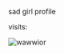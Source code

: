 <!--
  Why are you here ?
-->

sad girl profile

visits:

![wawwior](https://count.getloli.com/@wawwior&theme=rule34)
